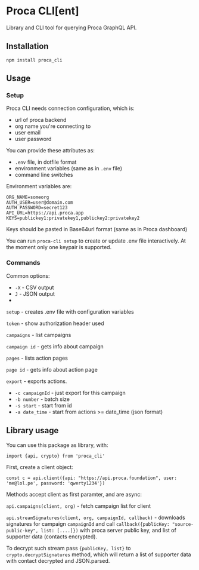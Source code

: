 # Proca CLI[ent]

Library and CLI tool for querying Proca GraphQL API.

## Installation 

`npm install proca_cli`

## Usage 
### Setup

Proca CLI needs connection configuration, which is:
- url of proca backend
- org name you're connecting to
- user email
- user password

You can provide these attributes as:
- `.env` file, in dotfile format
- environment variables (same as in `.env` file)
- command line switches

Environment variables are:
```
ORG_NAME=someorg
AUTH_USER=user@domain.com
AUTH_PASSWORD=secret123
API_URL=https://api.proca.app
KEYS=publickey1:privatekey1,publickey2:privatekey2
```

Keys should be pasted in Base64url format (same as in Proca dashboard)

You can run `proca-cli setup` to create or update .env file interactively. At the moment only one keypair is supported.

### Commands

Common options:
- `-X` - CSV output
- `J` - JSON output
- 


`setup` - creates .env file with configuration variables 

`token` - show authorization header used

`campaigns` - list campaigns

`campaign id` - gets info about campaign

`pages` - lists action pages

`page id` - gets info about action page

`export` - exports actions.
- `-c campaignId` - just export for this campaign
- `-b number` - batch size
- `-s start` - start from id
- `-a date_time` - start from actions >= date_time (json format)




## Library usage

You can use this package as library, with:
```
import {api, crypto} from 'proca_cli'
```

First, create a client object: 

```
const c = api.client({api: "https://api.proca.foundation", user: 'me@lol.pe', password: 'qwerty1234'})
```

Methods accept client as first paramter, and are async:

`api.campaigns(client, org)` - fetch campaign list for client

`api.streamSignatures(client, org, campaignId, callback)` - downloads signatures for campaign `campaignId` and call `callback({publicKey: "source-public-key", list: [....]})` with proca server public key, and list of supporter data (contacts encrypted). 

To decrypt such stream pass `{publicKey, list}` to `crypto.decryptSignatures` method, which will return a list of supporter data with contact decrypted and JSON.parsed.
